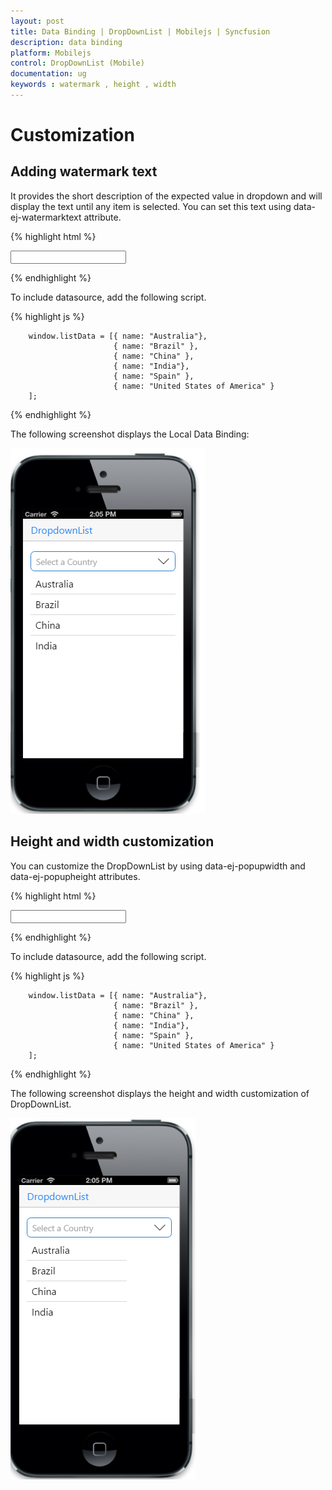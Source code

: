 ```yaml
---
layout: post
title: Data Binding | DropDownList | Mobilejs | Syncfusion
description: data binding
platform: Mobilejs
control: DropDownList (Mobile)
documentation: ug
keywords : watermark , height , width
---
```


# Customization

## Adding watermark text

It provides the short description of the expected value in dropdown and will display the text until any item is selected. You can set this text using data-ej-watermarktext attribute.

{% highlight html %}

 <input type="text" id="dd_grouping" data-role="ejmdropdownlist" data-ej-datasource="window.listData"
            data-ej-watermarktext="Select a Country" data-ej-fields-text="name"/>

{% endhighlight %}

To include datasource, add the following script.

{% highlight js %}

        window.listData = [{ name: "Australia"},
                           { name: "Brazil" },
                           { name: "China" },
                           { name: "India"},
                           { name: "Spain" },
                           { name: "United States of America" }
        ];

{% endhighlight %}

The following screenshot displays the Local Data Binding:

![](Customization-images/Customization-img1.png)

## Height and width customization

You can customize the DropDownList by using data-ej-popupwidth and data-ej-popupheight attributes.

{% highlight html %}

  <input type="text" id="dd_grouping" data-role="ejmdropdownlist" data-ej-datasource="window.listData"
            data-ej-watermarktext="Select a Country" data-ej-fields-text="name" data-ej-popupheight="200px" data-ej-popupwidth="200px"/>

</div>

{% endhighlight %}

To include datasource, add the following script.

{% highlight js %}

        window.listData = [{ name: "Australia"},
                           { name: "Brazil" },
                           { name: "China" },
                           { name: "India"},
                           { name: "Spain" },
                           { name: "United States of America" }
        ];

{% endhighlight %}

The following screenshot displays the height and width customization of DropDownList.

![](Customization-images/Customization-img2.png)

